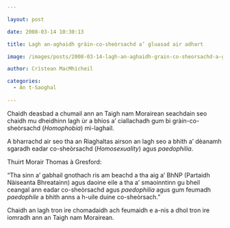 ```yaml
---

layout: post

date: 2008-03-14 10:30:13

title: Lagh an-aghaidh gràin-co-sheòrsachd a’ gluasad air adhart

image: /images/posts/2008-03-14-lagh-an-aghaidh-grain-co-sheorsachd-a-gluasad-air-adhart.webp

author: Crìstean MacMhìcheil

categories:
  - An t-Saoghal
  
---
```


Chaidh deasbad a chumail ann an Taigh nam Morairean seachdain seo chaidh mu dheidhinn lagh ùr a bhios a’ ciallachadh gum bi gràin-co-sheòrsachd (_Homophobia_) mì-laghail.

A bharrachd air seo tha an Riaghaltas airson an lagh seo a bhith a’ dèanamh sgaradh eadar co-sheòrsachd (_Homosexuality_) agus _paedophilia_.

Thuirt Morair Thomas à Gresford:

“Tha sinn a’ gabhail gnothach ris am beachd a tha aig a’ BhNP (Partaidh Nàiseanta Bhreatainn) agus daoine eile a tha a’ smaoinntinn gu bheil ceangal ann eadar co-sheòrsachd agus _paedophilia_ agus gum feumadh _paedophile_ a bhith anns a h-uile duine co-sheòrsach.”

Chaidh an lagh tron ìre chomadaidh ach feumaidh e a-nis a dhol tron ìre iomradh ann an Taigh nam Morairean.
